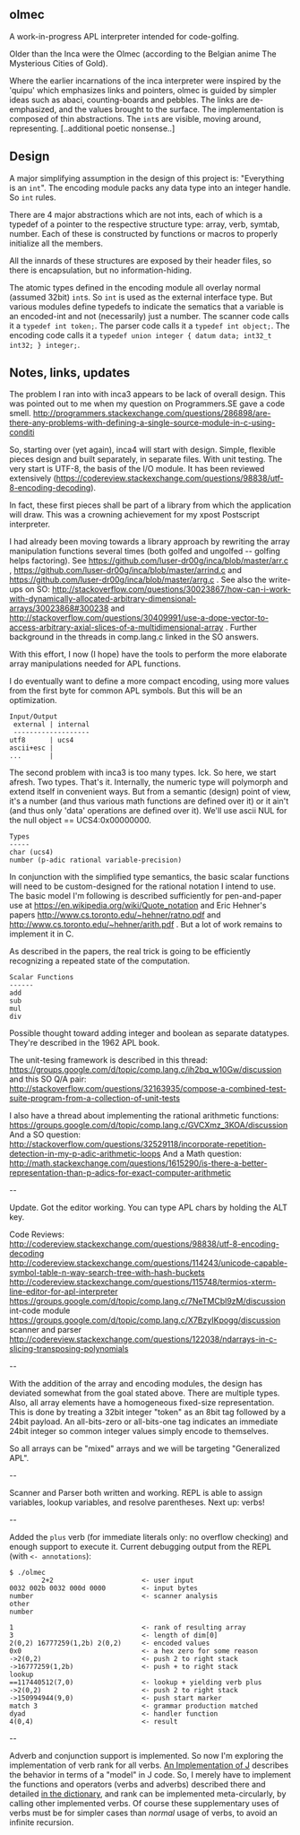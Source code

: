 ## olmec

A work-in-progress APL interpreter intended for code-golfing.

Older than the Inca were the Olmec (according to the
Belgian anime The Mysterious Cities of Gold).

Where the earlier incarnations of the inca interpreter were inspired
by the 'quipu' which emphasizes links and pointers, olmec is guided
by simpler ideas such as abaci, counting-boards and pebbles.
The links are de-emphasized, and the values brought to the
surface. The implementation is composed of thin abstractions. The `int`s
are visible, moving around, representing. [..additional poetic nonsense..]

## Design

A major simplifying assumption in the design of this project is:
"Everything is an `int`".
The encoding module packs any data type into an integer handle.
So `int` rules.

There are 4 major abstractions which are not ints,
each of which is a typedef of a pointer to the respective structure type:
array, verb, symtab, number. Each of these is constructed by functions or
macros to properly initialize all the members.

All the innards of these structures are exposed by their header files,
so there is encapsulation, but no information-hiding.

The atomic types defined in the encoding module all overlay normal (assumed
32bit) `int`s. So `int` is used as the external interface type. But various 
modules define typedefs to indicate the sematics that a variable is an 
encoded-int and not (necessarily) just a number. The scanner code calls
it a `typedef int token;`. The parser code calls it a `typedef int
object;`. The encoding code calls it a
`typedef union integer { datum data; int32_t int32; } integer;`.

## Notes, links, updates

The problem I ran into with inca3 appears to be lack of overall design.
This was pointed out to me when my question on Programmers.SE gave a code smell.
http://programmers.stackexchange.com/questions/286898/are-there-any-problems-with-defining-a-single-source-module-in-c-using-conditi

So, starting over (yet again), inca4 will start with design. Simple,
flexible pieces design and built separately, in separate files. With unit testing.
The very start is UTF-8, the basis of the I/O module.
It has been reviewed extensively
(https://codereview.stackexchange.com/questions/98838/utf-8-encoding-decoding).


In fact, these first pieces shall be part of a library from which the
application will draw. This was a crowning achievement for my xpost Postscript interpreter.

I had already been moving towards
a library approach by rewriting the array manipulation functions several times
(both golfed and ungolfed -- golfing helps factoring). See 
https://github.com/luser-dr00g/inca/blob/master/arr.c ,
https://github.com/luser-dr00g/inca/blob/master/arrind.c and
https://github.com/luser-dr00g/inca/blob/master/arrg.c .
See also the write-ups on SO: 
http://stackoverflow.com/questions/30023867/how-can-i-work-with-dynamically-allocated-arbitrary-dimensional-arrays/30023868#300238 and
http://stackoverflow.com/questions/30409991/use-a-dope-vector-to-access-arbitrary-axial-slices-of-a-multidimensional-array . Further background in the threads in comp.lang.c linked in the SO answers.

With this effort, I now (I hope) have the tools to perform the more elaborate
array manipulations needed for APL functions.

I do eventually want to define a more compact encoding, using more 
values from the first byte for common APL symbols. But this will be an
optimization.

    Input/Output
     external | internal
     -------------------
    utf8      | ucs4
    ascii+esc |
    ...       |

The second problem with inca3 is too many types. Ick. So here, we start afresh.
Two types. That's it. Internally, the numeric type will polymorph and extend itself
in convenient ways. But from a semantic (design) point of view, it's a number 
(and thus various math functions are defined over it) or it ain't (and thus only 
'data' operations are defined over it).
We'll use ascii NUL for the null object == UCS4:0x00000000.

    Types
    -----
    char (ucs4)
    number (p-adic rational variable-precision)


In conjunction with the simplified type semantics, the basic scalar functions
will need to be custom-designed for the rational notation I intend to use.
The basic model I'm following is described sufficiently for pen-and-paper use
at https://en.wikipedia.org/wiki/Quote_notation and Eric Hehner's papers 
http://www.cs.toronto.edu/~hehner/ratno.pdf and http://www.cs.toronto.edu/~hehner/arith.pdf .
But a lot of work remains to implement it in C.

As described in the papers, the real trick is going to be efficiently recognizing
a repeated state of the computation.


    Scalar Functions 
    ------
    add
    sub
    mul
    div

Possible thought toward adding integer and boolean as separate datatypes. They're described
in the 1962 APL book.

The unit-tesing framework is described in this thread: 
https://groups.google.com/d/topic/comp.lang.c/ih2bq_w10Gw/discussion
and this SO Q/A pair:
http://stackoverflow.com/questions/32163935/compose-a-combined-test-suite-program-from-a-collection-of-unit-tests

I also have a thread about implementing the rational arithmetic functions:
https://groups.google.com/d/topic/comp.lang.c/GVCXmz_3KOA/discussion  
And a SO question: http://stackoverflow.com/questions/32529118/incorporate-repetition-detection-in-my-p-adic-arithmetic-loops
And a Math question: http://math.stackexchange.com/questions/1615290/is-there-a-better-representation-than-p-adics-for-exact-computer-arithmetic


--

Update. Got the editor working. You can type APL chars by holding the ALT key.


Code Reviews:  
http://codereview.stackexchange.com/questions/98838/utf-8-encoding-decoding  
http://codereview.stackexchange.com/questions/114243/unicode-capable-symbol-table-n-way-search-tree-with-hash-buckets  
http://codereview.stackexchange.com/questions/115748/termios-xterm-line-editor-for-apl-interpreter  
https://groups.google.com/d/topic/comp.lang.c/7NeTMCbl9zM/discussion int-code module
https://groups.google.com/d/topic/comp.lang.c/X7BzyIKpogg/discussion scanner and parser
http://codereview.stackexchange.com/questions/122038/ndarrays-in-c-slicing-transposing-polynomials

--

With the addition of the array and encoding modules, the design has 
deviated somewhat from the goal stated above. There are multiple types.
Also, all array elements have a homogeneous fixed-size representation.
This is done by treating a 32bit integer "token" as an 8bit tag
followed by a 24bit payload. An all-bits-zero or all-bits-one tag 
indicates an immediate 24bit integer so common integer values simply
encode to themselves.

So all arrays can be "mixed" arrays and we will be targeting 
"Generalized APL". 


--

Scanner and Parser both written and working. REPL is able to assign variables,
lookup variables, and resolve parentheses. Next up: verbs!


--

Added the `plus` verb (for immediate literals only: no overflow checking) 
and enough support to execute it. Current debugging output from the REPL 
(with `<- annotations`):

    $ ./olmec
            2+2                      <- user input
    0032 002b 0032 000d 0000         <- input bytes
    number                           <- scanner analysis
    other
    number

    1                                <- rank of resulting array
    3                                <- length of dim[0]
    2(0,2) 16777259(1,2b) 2(0,2)     <- encoded values
    0x0                              <- a hex zero for some reason
    ->2(0,2)                         <- push 2 to right stack
    ->16777259(1,2b)                 <- push + to right stack
    lookup
    ==117440512(7,0)                 <- lookup + yielding verb plus
    ->2(0,2)                         <- push 2 to right stack
    ->150994944(9,0)                 <- push start marker
    match 3                          <- grammar production matched
    dyad                             <- handler function
    4(0,4)                           <- result


-- 

Adverb and conjunction support is implemented. So now I'm exploring the
implementation of verb rank for all verbs.
[An Implementation of J](http://sblom.github.io/openj-core/iojVerb.htm)
describes the behavior in terms of a "model" in J code. So, I merely
have to implement the functions and operators (verbs and adverbs) described
there and detailed
[in the dictionary](http://www.jsoftware.com/help/dictionary/vocabul.htm),
and rank can be implemented meta-circularly, by calling other 
implemented verbs. Of course these supplementary uses of verbs must
be for simpler cases than *normal* usage of verbs, to avoid an infinite
recursion. 

